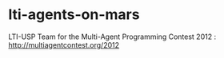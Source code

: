 lti-agents-on-mars
==================

LTI-USP Team for the Multi-Agent Programming Contest 2012 : http://multiagentcontest.org/2012